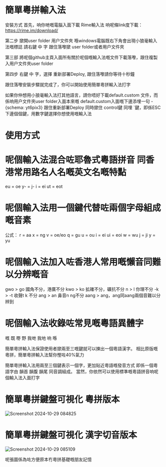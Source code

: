 # 簡單粵拼輸入法
安裝方式
首先，响你哋嘅電腦入面下載 Rime輸入法
响呢條link度下載：https://rime.im/download/

第二步 撳開user folder 用户文件夾
喺windows電腦既右下角會出現小狼毫輸入法嘅標誌
請右鍵 中 字
跟住落嚟撳 user folder或者用户文件夾

第三部 將呢個github主頁入面所有關於呢個嘅輸入法嘅文件下載落嚟，跟住複製入用户文件夾user folder

第四步 右鍵 中 字，選擇 重新部署Deploy, 跟住落嚟請你等待十秒鐘

跟住落嚟安裝步驟就完成了，你可以開始使用簡單粵拼輸入法打字

如果你仲想用小狼毫輸入法打其他語言，請你唔好下載default.custom 文件，而係响用户文件夾user folder入面本來嘅 default.custom入面嘅下邊添埋一句
    - {schema: yt6pix3}
跟住重新部署Deploy 
同時撳住 control鍵 同埋 `鍵，即係ESC下邊個個鍵，用數字鍵選擇你想使用嘅輸入法

# 使用方式

# 呢個輸入法混合咗耶魯式粵語拼音 同香港常用路名人名嘅英文名嘅特點
eu = oe
y- = j-
i = ei
ut = eot


# 呢個輸入法用一個鍵代替咗兩個字母組成嘅音素
公式：
r = aa
x = ng
v = oe/eo
q = gu
u = ou
i = ei
ui = eoi
w = wu
j = ji
y = yu

# 呢個輸入法加入咗香港人常用嘅懶音同難以分辨嘅音
gwo > go 國角不分，港廣不分
kwo > ko 拡確不分，礦抗不分
n > l 你理不分
-k > -t 收聲t k 不分
ang > an 鼻音n ng不分
aang > ang，ang同aang兩個音難以分辨到


# 呢個輸入法收錄咗常見嘅粵語異體字
嘅 既
嘢 野
我哋 我地
响 喺


簡單粵拼輸入法保證使用者撳兩至三嘅鍵就可以揀出一個粵語漢字。
相比原版嘅粵拼，簡單粵拼輸入法幫你慳咗40%氣力

簡單粵拼輸入法用兩至三個鍵表示一個字，更加貼近粵語嘅發音方式
即係一個粵語字由 韻首 韻腹 韻尾 同音調組成。
當然，你依然可以使用標準嘅粵語拼音响呢個輸入法入面打字

# 簡單粵拼鍵盤可視化 粵拼版本

![Screenshot 2024-10-29 084825](https://github.com/user-attachments/assets/530f13b8-add6-45dd-8d39-f0aef48372d6)

# 簡單粵拼鍵盤可視化 漢字切音版本 

![Screenshot 2024-10-29 085109](https://github.com/user-attachments/assets/97624878-b03e-4aef-91c9-2c274af93785)


呢張圖係為咗方便原本冇粵拼基礎嘅朋友記憶




